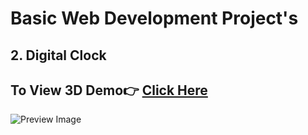 # Basic Web Development Project's

## 2. Digital Clock

## To View 3D Demo👉 [Click Here](https://sorcererchiragsingh.github.io/Web-Development-Projects/2-Digital_Clock)

![Preview Image](https://github.com/SorcererChiragsingh/Web-Development-Projects/blob/main/2-Digital_Clock/preview.png)
